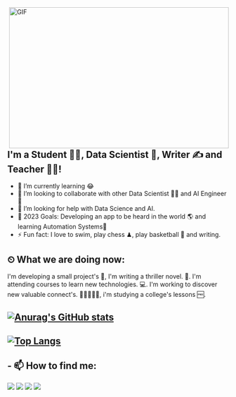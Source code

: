 <img align="right" alt="GIF" src="https://github.com/abhisheknaiidu/abhisheknaiidu/blob/master/code.gif?raw=true" width="500" height="320" />

## I'm a Student 👨‍🎓, Data Scientist 🚀, Writer ✍ and Teacher 👨‍🎓!

- 🌱 I’m currently learning 😂
- 👯 I’m looking to collaborate with other Data Scientist 👩‍💻 and AI Engineer 🎨
- 🤔 I’m looking for help with Data Science and AI.
- 🥅 2023 Goals: Developing an app to be heard in the world 🌎 and learning Automation Systems🤖
- ⚡ Fun fact: I love to swim, play chess ♟, play basketball 🏀 and writing.


## ⏲ What we are doing now:
I'm developing a small  project's 🚀, I'm writing a thriller novel. 📃.
I'm attending courses to learn new technologies. 💻. I'm working to discover new valuable connect's. 👨🏼‍🤝‍👨🏻, 
i'm studying a college's lessons 🆓.
##

## [![Anurag's GitHub stats](https://github-readme-stats.vercel.app/api?username=naneliolips)](https://github.com/anuraghazra/github-readme-stats)
## [![Top Langs](https://github-readme-stats.vercel.app/api/top-langs/?username=naneliolips)](https://github.com/anuraghazra/github-readme-stats)

## - 📫 How to find me: 
   <a href="https://twitter.com/batuhan12233565"><img src="https://cdn2.iconfinder.com/data/icons/social-media-2285/512/1_Twitter3_colored_svg-36.png"></a>
  <a href="mailto:batuhaneroglu.okul@gmail.com"><img src="https://cdn1.iconfinder.com/data/icons/logotypes/32/square-google-plus-36.png"></a>
   <a href="https://www.linkedin.com/in/batuhan-ero%C4%9Flu-35a526195"><img src="https://cdn2.iconfinder.com/data/icons/social-media-applications/64/social_media_applications_14-linkedin-36.png"></a>
  <a href="https://www.instagram.com/batuhan.erogluu/"><img src="https://cdn2.iconfinder.com/data/icons/social-media-applications/64/social_media_applications_3-instagram-36.png"></a>


<br />
